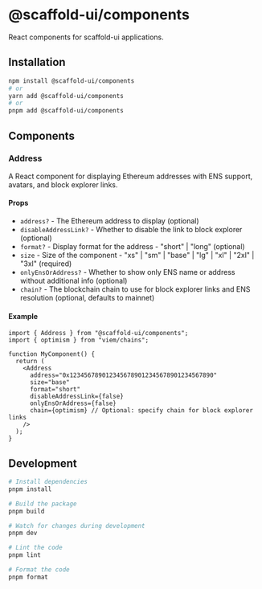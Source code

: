 # @scaffold-ui/components

React components for scaffold-ui applications.

## Installation

```bash
npm install @scaffold-ui/components
# or
yarn add @scaffold-ui/components
# or
pnpm add @scaffold-ui/components
```

## Components

### Address

A React component for displaying Ethereum addresses with ENS support, avatars, and block explorer links.

#### Props

- `address?` - The Ethereum address to display (optional)
- `disableAddressLink?` - Whether to disable the link to block explorer (optional)
- `format?` - Display format for the address - "short" | "long" (optional)
- `size` - Size of the component - "xs" | "sm" | "base" | "lg" | "xl" | "2xl" | "3xl" (required)
- `onlyEnsOrAddress?` - Whether to show only ENS name or address without additional info (optional)
- `chain?` - The blockchain chain to use for block explorer links and ENS resolution (optional, defaults to mainnet)

#### Example

```tsx
import { Address } from "@scaffold-ui/components";
import { optimism } from "viem/chains";

function MyComponent() {
  return (
    <Address
      address="0x1234567890123456789012345678901234567890"
      size="base"
      format="short"
      disableAddressLink={false}
      onlyEnsOrAddress={false}
      chain={optimism} // Optional: specify chain for block explorer links
    />
  );
}
```

## Development

```bash
# Install dependencies
pnpm install

# Build the package
pnpm build

# Watch for changes during development
pnpm dev

# Lint the code
pnpm lint

# Format the code
pnpm format
```
